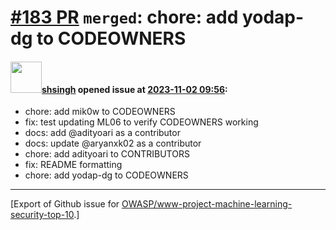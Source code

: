 # [\#183 PR](https://github.com/OWASP/www-project-machine-learning-security-top-10/pull/183) `merged`: chore: add yodap-dg to CODEOWNERS

#### <img src="https://avatars.githubusercontent.com/u/412800?v=4" width="50">[shsingh](https://github.com/shsingh) opened issue at [2023-11-02 09:56](https://github.com/OWASP/www-project-machine-learning-security-top-10/pull/183):

- chore: add mik0w to CODEOWNERS
- fix: test updating ML06 to verify CODEOWNERS working
- docs: add @adityoari as a contributor
- docs: update @aryanxk02 as a contributor
- chore: add adityoari to CONTRIBUTORS
- fix: README formatting
- chore: add yodap-dg to CODEOWNERS





-------------------------------------------------------------------------------



[Export of Github issue for [OWASP/www-project-machine-learning-security-top-10](https://github.com/OWASP/www-project-machine-learning-security-top-10).]
